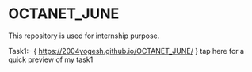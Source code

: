 # OCTANET_JUNE
This repository is used for internship purpose.

Task1:- { https://2004yogesh.github.io/OCTANET_JUNE/ } tap here for a quick preview of my task1
